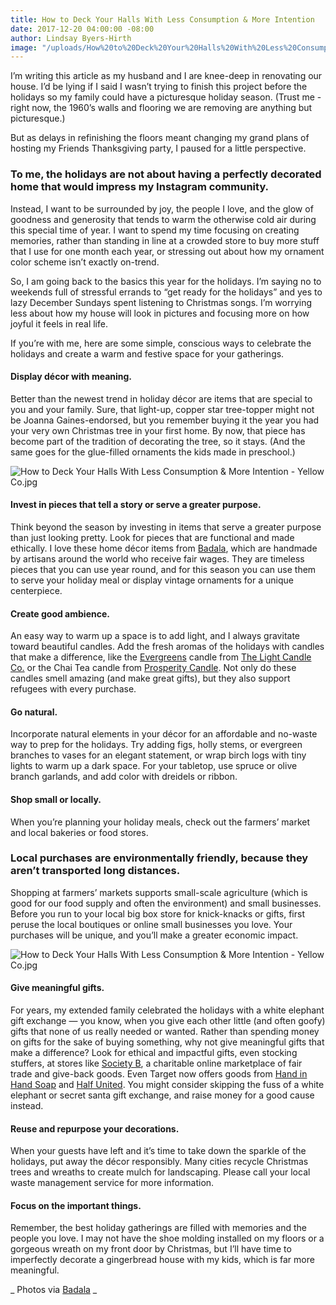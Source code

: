 ```yaml
---
title: How to Deck Your Halls With Less Consumption & More Intention
date: 2017-12-20 04:00:00 -08:00
author: Lindsay Byers-Hirth
image: "/uploads/How%20to%20Deck%20Your%20Halls%20With%20Less%20Consumption%20&%20More%20Intention%20-%20Yellow%20Co.jpg"
---
```


I’m writing this article as my husband and I are knee-deep in renovating our house. I’d be lying if I said I wasn’t trying to finish this project before the holidays so my family could have a picturesque holiday season. (Trust me - right now, the 1960’s walls and flooring we are removing are anything but picturesque.) 

But as delays in refinishing the floors meant changing my grand plans of hosting my Friends Thanksgiving party, I paused for a little perspective. 

### **To me, the holidays are not about having a perfectly decorated home that would impress my Instagram community.**

Instead, I want to be surrounded by joy, the people I love, and the glow of goodness and generosity that tends to warm the otherwise cold air during this special time of year. I want to spend my time focusing on creating memories, rather than standing in line at a crowded store to buy more stuff that I use for one month each year, or stressing out about how my ornament color scheme isn’t exactly on-trend.   

So, I am going back to the basics this year for the holidays. I’m saying no to weekends full of stressful errands to “get ready for the holidays” and yes to lazy December Sundays spent listening to Christmas songs. I’m worrying less about how my house will look in pictures and focusing more on how joyful it feels in real life. 

If you’re with me, here are some simple, conscious ways to celebrate the holidays and create a warm and festive space for your gatherings.
 
#### Display décor with meaning. 

Better than the newest trend in holiday décor are items that are special to you and your family. Sure, that light-up, copper star tree-topper might not be Joanna Gaines-endorsed, but you remember buying it the year you had your very own Christmas tree in your first home. By now, that piece has become part of the tradition of decorating the tree, so it stays. (And the same goes for the glue-filled ornaments the kids made in preschool.) 

![How to Deck Your Halls With Less Consumption & More Intention - Yellow Co.jpg](/uploads/Badala_FallWinter_TableScape2.jpg)
 
#### Invest in pieces that tell a story or serve a greater purpose. 

Think beyond the season by investing in items that serve a greater purpose than just looking pretty. Look for pieces that are functional and made ethically. I love these home décor items from [Badala](https://www.badala.org/), which are handmade by artisans around the world who receive fair wages. They are timeless pieces that you can use year round, and for this season you can use them to serve your holiday meal or display vintage ornaments for a unique centerpiece. 

#### Create good ambience. 

An easy way to warm up a space is to add light, and I always gravitate toward beautiful candles. Add the fresh aromas of the holidays with candles that make a difference, like the [Evergreens](https://www.societyb.com/collections/the-light-candle/products/evergreens-candle-10-oz) candle from [The Light Candle Co.](https://www.societyb.com/collections/the-light-candle) or the Chai Tea candle from [Prosperity Candle](https://www.prosperitycandle.com/). Not only do these candles smell amazing (and make great gifts), but they also support refugees with every purchase.  

#### Go natural. 

Incorporate natural elements in your décor for an affordable and no-waste way to prep for the holidays. Try adding figs, holly stems, or evergreen branches to vases for an elegant statement, or wrap birch logs with tiny lights to warm up a dark space. For your tabletop, use spruce or olive branch garlands, and add color with dreidels or ribbon. 

#### Shop small or locally. 

When you’re planning your holiday meals, check out the farmers’ market and local bakeries or food stores. 

### **Local purchases are environmentally friendly, because they aren’t transported long distances.**

Shopping at farmers’ markets supports small-scale agriculture (which is good for our food supply and often the environment) and small businesses. Before you run to your local big box store for knick-knacks or gifts, first peruse the local boutiques or online small businesses you love. Your purchases will be unique, and you’ll make a greater economic impact. 

![How to Deck Your Halls With Less Consumption & More Intention - Yellow Co.jpg](/uploads/spring_summer17_-113_1024x1024.jpg)

#### Give meaningful gifts.

For years, my extended family celebrated the holidays with a white elephant gift exchange — you know, when you give each other little (and often goofy) gifts that none of us really needed or wanted. Rather than spending money on gifts for the sake of buying something, why not give meaningful gifts that make a difference? Look for ethical and impactful gifts, even stocking stuffers, at stores like [Society B](https://www.societyb.com/), a charitable online marketplace of fair trade and give-back goods. Even Target now offers goods from [Hand in Hand Soap](https://www.target.com/bp/hand+in+hand) and [Half United](https://www.target.com/bp/half+united). You might consider skipping the fuss of a white elephant or secret santa gift exchange, and raise money for a good cause instead. 

#### Reuse and repurpose your decorations. 

When your guests have left and it’s time to take down the sparkle of the holidays, put away the décor responsibly. Many cities recycle Christmas trees and wreaths to create mulch for landscaping. Please call your local waste management service for more information. 

#### Focus on the important things. 

Remember, the best holiday gatherings are filled with memories and the people you love. I may not have the shoe molding installed on my floors or a gorgeous wreath on my front door by Christmas, but I’ll have time to imperfectly decorate a gingerbread house with my kids, which is far more meaningful. 

_ Photos via [Badala](https://www.badala.org/) _